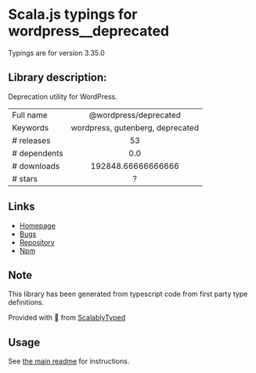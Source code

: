 
# Scala.js typings for wordpress__deprecated

Typings are for version 3.35.0

## Library description:
Deprecation utility for WordPress.

|                    |                 |
| ------------------ | :-------------: |
| Full name          | @wordpress/deprecated |
| Keywords           | wordpress, gutenberg, deprecated |
| # releases         | 53 |
| # dependents       | 0.0 |
| # downloads        | 192848.66666666666 |
| # stars            | ? |

## Links
- [Homepage](https://github.com/WordPress/gutenberg/tree/HEAD/packages/deprecated/README.md)
- [Bugs](https://github.com/WordPress/gutenberg/issues)
- [Repository](https://github.com/WordPress/gutenberg)
- [Npm](https://www.npmjs.com/package/%40wordpress%2Fdeprecated)
    


## Note
This library has been generated from typescript code from first party type definitions.

Provided with :purple_heart: from [ScalablyTyped](https://github.com/oyvindberg/ScalablyTyped)

## Usage
See [the main readme](../../readme.md) for instructions.


